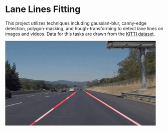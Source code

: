 # Lane Lines Fitting

This project utilizes techniques including gaussian-blur, canny-edge detection, polygon-masking, and hough-transforming to detect lane lines on images and videos. Data for this tasks are drawn from the [KITTI dataset](http://www.cvlibs.net/datasets/kitti/raw_data.php?type=road).

![](demo.gif)